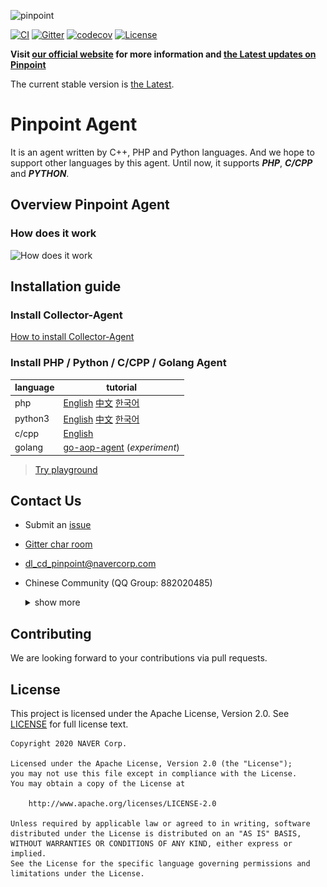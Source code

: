 ![pinpoint](images/logo.png)

[![CI](https://github.com/pinpoint-apm/pinpoint-c-agent/actions/workflows/main.yml/badge.svg)](https://github.com/pinpoint-apm/pinpoint-c-agent/actions/workflows/main.yml) [![Gitter](https://badges.gitter.im/naver/pinpoint-c-agent.svg)](https://gitter.im/naver/pinpoint-c-agent?utm_source=badge&utm_medium=badge&utm_campaign=pr-badge) [![codecov](https://codecov.io/gh/pinpoint-apm/pinpoint-c-agent/branch/master/graph/badge.svg?token=KswbmFvWp3)](https://codecov.io/gh/pinpoint-apm/pinpoint-c-agent) [![License](https://img.shields.io/github/license/pinpoint-apm/pinpoint-c-agent)](LICENSE)



**Visit [our official website](http://pinpoint-apm.github.io/pinpoint/) for more information and [the Latest updates on Pinpoint](https://pinpoint-apm.github.io/pinpoint/news.html)**  


The current stable version is [the Latest](https://github.com/pinpoint-apm/pinpoint-c-agent/releases).

# Pinpoint Agent

It is an agent written by C++, PHP and Python languages. And we hope to support other languages by this agent. Until now, it supports **_PHP_**, **_C/CPP_** and **_PYTHON_**.

## Overview Pinpoint Agent

### How does it work

![How does it work](images/pinpoint_v0.5.x.png)

## Installation guide

### Install Collector-Agent

[How to install Collector-Agent](DOC/collector-agent/readme.md)

### Install PHP / Python / C/CPP / Golang Agent

language| tutorial
---|---
php|[English](DOC/PHP/Readme.md) [中文](DOC/PHP/Readme-CN.md) [한국어](DOC/PHP/Readme-KR.md)
python3|[English](DOC/PY/Readme.md) [中文](DOC/PY/Readme-CN.md) [한국어](DOC/PY/Readme-KR.md)
c/cpp|[English](DOC/C-CPP/Readme.md)
golang|[go-aop-agent](https://github.com/pinpoint-apm/go-aop-agent) (_experiment_)

> [Try playground](/testapps/readme.md)

## Contact Us

* Submit an [issue](https://github.com/pinpoint-apm/pinpoint-c-agent/issues)
* [Gitter char room](https://gitter.im/naver/pinpoint-c-agent)
* dl_cd_pinpoint@navercorp.com
* Chinese Community (QQ Group: 882020485)
    <details>
    <summary> show more 
    </summary>

    QQ Group1: 897594820 | QQ Group2: 812507584 | QQ Group3: 882020485| DING Group : 21981598
    :----------------: |:----------------: | :-----------: | :-----------: 
    ![QQ Group1](images/NAVERPinpoint.png) | ![QQ Group2](images/NAVERPinpoint2.png)| ![QQ Group3](images/NAVERPinpoint3.png)| ![DING Group](images/NaverPinpoint交流群-DING.jpg)

</details>

## Contributing

We are looking forward to your contributions via pull requests.

## License
This project is licensed under the Apache License, Version 2.0.
See [LICENSE](LICENSE) for full license text.

```
Copyright 2020 NAVER Corp.

Licensed under the Apache License, Version 2.0 (the "License");
you may not use this file except in compliance with the License.
You may obtain a copy of the License at

    http://www.apache.org/licenses/LICENSE-2.0

Unless required by applicable law or agreed to in writing, software
distributed under the License is distributed on an "AS IS" BASIS,
WITHOUT WARRANTIES OR CONDITIONS OF ANY KIND, either express or implied.
See the License for the specific language governing permissions and
limitations under the License.
```

